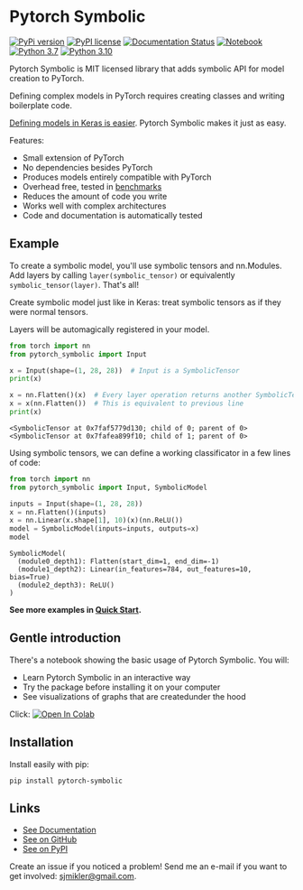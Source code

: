 # Pytorch Symbolic

[//]: # (To get badges go to https://shields.io/ and use https://pypi.org/pypi/slicemap/json as data url. Query fields using dot as the separator.)

[![PyPi version](https://img.shields.io/badge/dynamic/json?label=latest&query=info.version&url=https%3A%2F%2Fpypi.org%2Fpypi%2Fpytorch-symbolic%2Fjson)](https://pypi.org/project/pytorch-symbolic)
[![PyPI license](https://img.shields.io/badge/dynamic/json?label=license&query=info.license&url=https%3A%2F%2Fpypi.org%2Fpypi%2Fpytorch-symbolic%2Fjson)](https://pypi.org/project/pytorch-symbolic)
[![Documentation Status](https://readthedocs.org/projects/pytorch-symbolic/badge/?version=latest)](https://pytorch-symbolic.readthedocs.io/en/latest/?badge=latest)
[![Notebook](https://github.com/gahaalt/pytorch-symbolic/actions/workflows/notebook.yaml/badge.svg)](https://github.com/gahaalt/pytorch-symbolic/actions/workflows/notebook.yaml)
[![Python 3.7](https://github.com/gahaalt/pytorch-symbolic/actions/workflows/python-3.7.yaml/badge.svg)](https://github.com/gahaalt/pytorch-symbolic/actions/workflows/python-3.7.yaml)
[![Python 3.10](https://github.com/gahaalt/pytorch-symbolic/actions/workflows/python-3.10.yaml/badge.svg)](https://github.com/gahaalt/pytorch-symbolic/actions/workflows/python-3.10.yaml)

Pytorch Symbolic is MIT licensed library that adds symbolic API for model creation to PyTorch.

Defining complex models in PyTorch requires creating classes and writing boilerplate code.

[Defining models in Keras is easier](https://www.tensorflow.org/guide/keras/symbolic).
Pytorch Symbolic makes it just as easy.

Features:

* Small extension of PyTorch
* No dependencies besides PyTorch
* Produces models entirely compatible with PyTorch
* Overhead free, tested in [benchmarks](https://pytorch-symbolic.readthedocs.io/en/latest/benchmarks/)
* Reduces the amount of code you write
* Works well with complex architectures
* Code and documentation is automatically tested

## Example

To create a symbolic model, you'll use symbolic tensors and nn.Modules.
Add layers by calling ``layer(symbolic_tensor)`` or equivalently ``symbolic_tensor(layer)``.
That's all!

Create symbolic model just like in Keras:
treat symbolic tensors as if they were normal tensors.

Layers will be automagically registered in your model.

```python
from torch import nn
from pytorch_symbolic import Input

x = Input(shape=(1, 28, 28))  # Input is a SymbolicTensor
print(x)

x = nn.Flatten()(x)  # Every layer operation returns another SymbolicTensor
x = x(nn.Flatten())  # This is equivalent to previous line
print(x)
```

```
<SymbolicTensor at 0x7faf5779d130; child of 0; parent of 0>
<SymbolicTensor at 0x7fafea899f10; child of 1; parent of 0>
```

Using symbolic tensors, we can define a working classificator in a few lines of code:

```python
from torch import nn
from pytorch_symbolic import Input, SymbolicModel

inputs = Input(shape=(1, 28, 28))
x = nn.Flatten()(inputs)
x = nn.Linear(x.shape[1], 10)(x)(nn.ReLU())
model = SymbolicModel(inputs=inputs, outputs=x)
model
```

```
SymbolicModel(
  (module0_depth1): Flatten(start_dim=1, end_dim=-1)
  (module1_depth2): Linear(in_features=784, out_features=10, bias=True)
  (module2_depth3): ReLU()
)
```

**See more examples in [Quick Start](https://pytorch-symbolic.readthedocs.io/en/latest/quick_start/).**

## Gentle introduction

There's a notebook showing the basic usage of Pytorch Symbolic. You will:

* Learn Pytorch Symbolic in an interactive way
* Try the package before installing it on your computer
* See visualizations of graphs that are createdunder the hood

Click:
[![Open In Colab](https://colab.research.google.com/assets/colab-badge.svg)](https://colab.research.google.com/github/gahaalt/pytorch-symbolic/blob/develop/gentle-introduction.ipynb)

## Installation

Install easily with pip:

```
pip install pytorch-symbolic
```

## Links

* [See Documentation](https://pytorch-symbolic.readthedocs.io/)
* [See on GitHub](https://github.com/gahaalt/pytorch-symbolic/)
* [See on PyPI](https://pypi.org/project/pytorch-symbolic/)

Create an issue if you noticed a problem!
Send me an e-mail if you want to get involved: [sjmikler@gmail.com](mailto:sjmikler@gmail.com).
